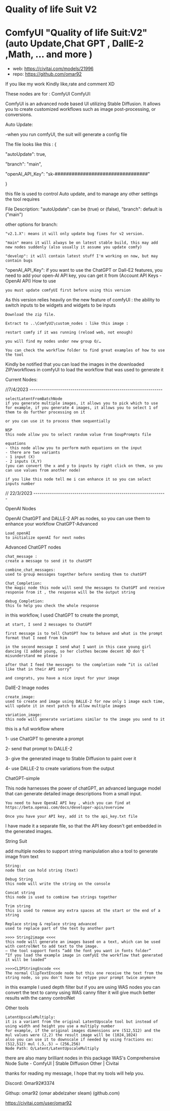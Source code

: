 Quality of life Suit V2
========================
# ComfyUI "Quality of life Suit:V2" (auto Update,Chat GPT , DallE-2 ,Math, ... and more )

* web: https://civitai.com/models/21996
* repo: https://github.com/omar92

If you like my work Kindly like,rate and comment XD

These nodes are for : ComfyUI
ComfyUI:

ComfyUI is an advanced node based UI utilizing Stable Diffusion. It allows you to create customized workflows such as image post-processing, or conversions.

Auto Update:

-when you run comfyUI, the suit will generate a config file

The file looks like this :
{

"autoUpdate": true,

"branch": "main",

"openAI_API_Key": "sk-#################################"

}

this file is used to control Auto update, and to manage any other settings the tool requires

File Description:
"autoUpdate": can be (true) or (false),
"branch": default is ("main")

other options for branch:

    "v2.1.X": means it will only update bug fixes for v2 version.

    "main" means it will always be on latest stable build, this may add new nodes suddenly (also usually it assume you update comfy)

    "develop": it will contain latest stuff I'm working on now, but may contain bugs

"openAI_API_Key": if you want to use the ChatGPT or Dall-E2 features, you need to add your open-AI API key, you can get it from (Account API Keys - OpenAI API)
How to use

    you must update comfyUI first before using this version

As this version relies heavily on the new feature of comfyUI : the ability to switch inputs to be widgets and widgets to be inputs

    Download the zip file.

    Extract to ..\ComfyUI\custom_nodes : like this image :

    restart comfy if it was running (reload web, not enough)

    you will find my nodes under new group O/…

    You can check the workflow folder to find great examples of how to use the tool

Kindly be notified that you can load the images in the downloaded ZIP/workflows in comfyUI to load the workflow that was used to generate it

Current Nodes:

//7/4/2023 -----------------------------------------------------------------

    selectLatentFromBatchNode
    if you generate multiple images, it allows you to pick which to use
    for example, if you generate 4 images, it allows you to select 1 of them to do further processing on it

    or you can use it to process them sequentially

    NSP
    this node allow you to select random value from SoupPrompts file

    equations
    - this node allow you to perform math equations on the input
    - there are two variants
    - 1 input (X)
    - 2 inputs (X,Y)
    (you can convert the x and y to inputs by right click on them, so you can use values from another node)

    if you like this node tell me i can enhance it so you can select inputs number

// 22/3/2023 -----------------------------------------------------------------

OpenAI Nodes

OpenAI ChatGPT and DALLE-2 API as nodes, so you can use them to enhance your workflow
ChatGPT-Advanced

    Load_openAI
    to initialize openAI for next nodes

Advanced ChatGPT nodes

    chat_message :
    create a message to send it to chatGPT

    combine_chat_messages:
    used to group messages together before sending them to chatGPT

    Chat_Completion:
    the magic node this node will send the messages to ChatGPT and receive response from it , the response will be the output string

    debug_Completion:
    this to help you check the whole response

in this workflow, I used ChatGPT to create the prompt,

    at start, I send 2 messages to ChatGPT

    first message is to tell ChatGPT how to behave and what is the prompt format that I need from him

    in the second message I send what I want in this case young girl dancing (I added young, so her clothes become decent XD don't misunderstand me please )

    after that I feed the messages to the completion node “it is called like that in their API sorry”

    and congrats, you have a nice input for your image

DallE-2 Image nodes

    create_image:
    used to create and image using DALLE-2 for now only 1 image each time, will update it in next patch to allow multiple images

    variation_image:
    this node will generate variations similar to the image you send to it

this is a full workflow where

1- use ChatGPT to generate a prompt

2- send that prompt to DALLE-2

3- give the generated image to Stable Diffusion to paint over it

4- use DALLE-2 to create variations from the output

ChatGPT-simple

This node harnesses the power of chatGPT, an advanced language model that can generate detailed image descriptions from a small input.

    You need to have OpenAI API key , which you can find at https://beta.openai.com/docs/developer-apis/overview

    Once you have your API key, add it to the api_key.txt file

I have made it a separate file, so that the API key doesn't get embedded in the generated images.

<you can load this image in comfyUI to load the workflow>

String Suit

add multiple nodes to support string manipulation also a tool to generate image from text

    String:
    node that can hold string (text)

    Debug String
    this node will write the string on the console

    Concat string
    this node is used to combine two strings together

    Trim string
    this is used to remove any extra spaces at the start or the end of a string

    Replace string & replace string advanced
    used to replace part of the text by another part

    >>>> String2image <<<<
    this node will generate an images based on a text, which can be used with controlNet to add text to the image.
    — the tool support fonts “add the font you want in fonts folder”
    “If you load the example image in comfyUI the workflow that generated it will be loaded”

    >>>>CLIPStringEncode <<<
    The normal ClipTextEncode node but this one receive the text from the string node, so you don't have to retype your prompt twice anymore

in this example I used depth filter but if you are using WAS nodes you can convert the text to canny using WAS canny filter it will give much better results with the canny controlNet

Other tools

    LatentUpscaleMultiply:
    it is a variant from the original LatentUpscale tool but instead of using width and height you use a multiply number
    for example, if the original images dimensions are (512,512) and the mul values were (2,2) the result image will be (1024,1024)
    also you can use it to downscale if needed by using fractions ex:(512,512) mul (.5,.5) → (256,256)
    Node Path: O/Latent/LatentUpscaleMultiply


there are also many brilliant nodes in this package
WAS's Comprehensive Node Suite - ComfyUI | Stable Diffusion Other | Civitai

thanks for reading my message, I hope that my tools will help you.

Discord: Omar92#3374

Githup: omar92 (omar abdelzaher sleam) (github.com)

https://civitai.com/user/omar92
